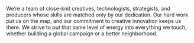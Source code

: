 We’re a team of close-knit creatives, technologists, strategists, and producers whose skills are matched only by our dedication. Our hard work put us on the map, and our commitment to creative innovation keeps us there. We strive to put that same level of energy into everything we touch, whether building a global campaign or a better neighborhood.